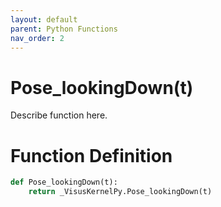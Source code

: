 ```yaml
---
layout: default
parent: Python Functions
nav_order: 2
---
```


# Pose_lookingDown(t)

Describe function here.

# Function Definition

```python
def Pose_lookingDown(t):
    return _VisusKernelPy.Pose_lookingDown(t)
```